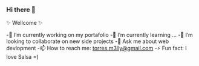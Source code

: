 ### Hi there 👋

 ✨ Wellcome ✨ 

   -🔭 I’m currently working on my portafolio
   -🌱 I’m currently learning ...
   -👯 I’m looking to collaborate on new side projects
   -💬 Ask me about web devlopment
   -📫 How to reach me: torres.m3lly@gmail.com
   -⚡ Fun fact: I love Salsa =)

